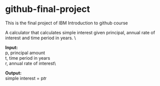 # github-final-project
This is the final project of IBM Introduction to github course 

A calculator that calculates simple interest given principal, annual rate of interest and time period in years. \

**Input:**\
   p, principal amount\
   t, time period in years\
   r, annual rate of interest\

**Output:**\
   simple interest = p*t*r 
